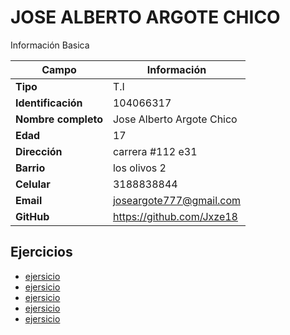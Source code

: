 # JOSE ALBERTO ARGOTE CHICO
Información Basica

| Campo | Información |
| --- | --- |
| **Tipo** | T.I |
| **Identificación** | 104066317 |
| **Nombre completo** | Jose Alberto Argote Chico |
| **Edad** | 17 |
| **Dirección** | carrera #112 e31 |
| **Barrio** | los olivos 2 |
| **Celular** | 3188838844 |
| **Email** | joseargote777@gmail.com |
| **GitHub** | https://github.com/Jxze18 |

## Ejercicios
- [ejersicio](ejersicio.md)
- [ejersicio](ejersiciodartpad.md)
- [ejersicio](ejersicio3.md)
- [ejersicio](ejersicio4.md)
- [ejersicio](formulario.md)
